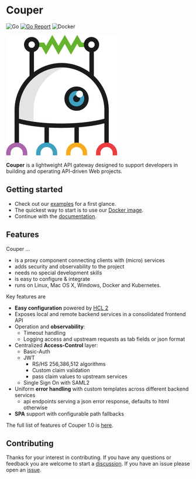 # Couper

![Go](https://github.com/avenga/couper/workflows/Go/badge.svg)
[![Go Report](https://goreportcard.com/badge/github.com/avenga/couper)](https://goreportcard.com/report/github.com/avenga/couper)
![Docker](https://github.com/avenga/couper/workflows/Docker/badge.svg)

![Couper](docs/couper-logo.svg)

**Couper** is a lightweight API gateway designed to support developers in building and operating API-driven Web projects.

## Getting started

* Check out our [examples](https://github.com/avenga/couper-examples) for a first glance.
* The quickest way to start is to use our [Docker image](https://hub.docker.com/r/avenga/couper).
* Continue with the [documentation](https://github.com/avenga/couper/tree/master/docs).


## Features

Couper …

* is a proxy component connecting clients with (micro) services
* adds security and observability to the project
* needs no special development skills
* is easy to configure & integrate
* runs on Linux, Mac OS X, Windows, Docker and Kubernetes.

Key features are

* **Easy configuration** powered by [HCL 2](https://github.com/hashicorp/hcl/tree/hcl2)
* Exposes local and remote backend services in a consolidated frontend API
* Operation and **observability**:
  * Timeout handling
  * Logging access and upstream requests as tab fields or json format
* Centralized **Access-Control** layer:
  * Basic-Auth
  * JWT
    * RS/HS 256,386,512 algorithms
    * Custom claim validation
    * pass claim values to upstream services
   * Single Sign On with SAML2
* Uniform **error handling** with custom templates across different backend services
  * api endpoints serving a json error response, defaults to html otherwise
* **SPA** support with configurable path fallbacks

The full list of features of Couper 1.0 is [here](FEATURES.md).


## Contributing

Thanks for your interest in contributing.
If you have any questions or feedback you are welcome to start a [discussion](https://github.com/avenga/couper/discussions).
If you have an issue please open an [issue](https://github.com/avenga/couper/issues).
